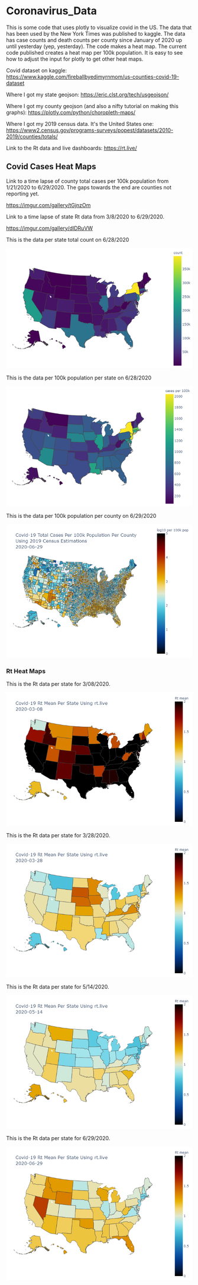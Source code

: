 # Coronavirus_Data

This is some code that uses plotly to visualize covid in the US. The data that has been used by the New York Times was published to kaggle. The data 
has case counts and death counts per county since January of 2020 up until yesterday (yep, yesterday). The code makes a heat map. The current code published 
creates a heat map per 100k population. It is easy to see how to adjust the input for plotly to get other heat maps.

Covid dataset on kaggle: https://www.kaggle.com/fireballbyedimyrnmom/us-counties-covid-19-dataset

Where I got my state geojson: https://eric.clst.org/tech/usgeojson/

Where I got my county geojson (and also a nifty tutorial on making this graphs): https://plotly.com/python/choropleth-maps/

Where I got my 2019 census data. It's the United States one: https://www2.census.gov/programs-surveys/popest/datasets/2010-2019/counties/totals/

Link to the Rt data and live dashboards: https://rt.live/

## Covid Cases Heat Maps
Link to a time lapse of county total cases per 100k population from 1/21/2020 to 6/29/2020. The gaps towards the end are counties not reporting yet.

https://imgur.com/gallery/tGjnzOm

Link to a time lapse of state Rt data from 3/8/2020 to 6/29/2020.

https://imgur.com/gallery/dIDRuVW

This is the data per state total count on 6/28/2020

![Per State Total Count](/covid_total_states_06282020.png)

This is the data per 100k population per state on 6/28/2020

![Per State Total Count per 100k](/covid_per100k_states_06282020.png)

This is the data per 100k population per county on 6/29/2020

![Per County Total Count per 100k](/covid_per100k_counties_06292020.png)

### Rt Heat Maps

This is the Rt data per state for 3/08/2020.

![Per State rt](/2020-03-08_rt_per_state.png)

This is the Rt data per state for 3/28/2020.

![Per State rt](/2020-03-28_rt_per_state.png)

This is the Rt data per state for 5/14/2020.

![Per State rt](/2020-05-14_rt_per_state.png)

This is the Rt data per state for 6/29/2020.

![Per State rt](/2020-06-29_rt_per_state.png)



